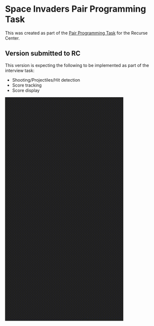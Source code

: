 # Space Invaders Pair Programming Task
This was created as part of the [Pair Programming Task](https://www.recurse.com/pairing-tasks) for the Recurse Center.

## Version submitted to RC
This version is expecting the following to be implemented as part of the interview task:
- Shooting/Projectiles/Hit detection
- Score tracking
- Score display

![](assets/SpaceInvaders.gif)
